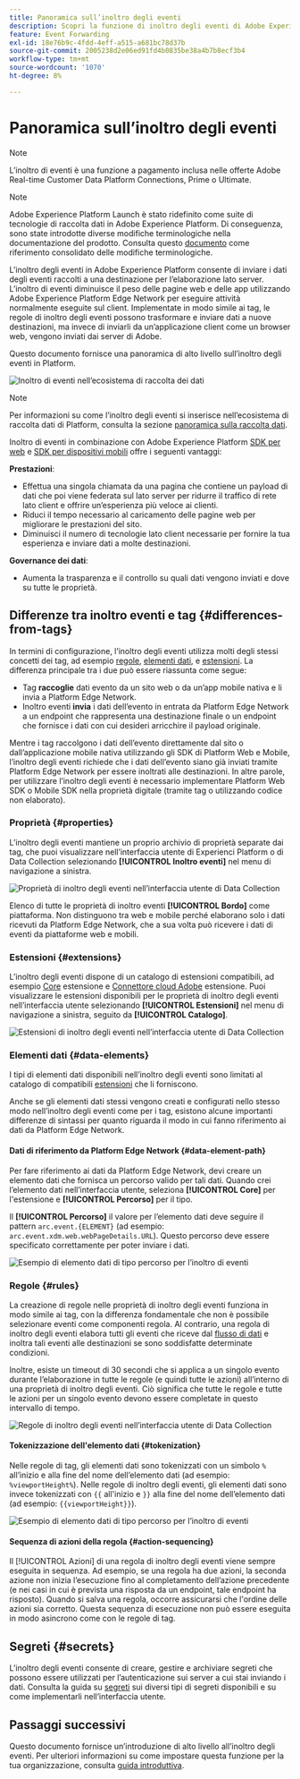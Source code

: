 ```yaml
---
title: Panoramica sull’inoltro degli eventi
description: Scopri la funzione di inoltro degli eventi di Adobe Experience Platform, che consente di utilizzare la rete Edge di Platform per eseguire attività senza modificare l’implementazione del tag.
feature: Event Forwarding
exl-id: 18e76b9c-4fdd-4eff-a515-a681bc78d37b
source-git-commit: 2005238d2e06ed91fd4b0835be38a4b7b8ecf3b4
workflow-type: tm+mt
source-wordcount: '1070'
ht-degree: 8%

---
```


# Panoramica sull’inoltro degli eventi

>[!NOTE]
>
>L’inoltro di eventi è una funzione a pagamento inclusa nelle offerte Adobe Real-time Customer Data Platform Connections, Prime o Ultimate.

>[!NOTE]
>
>Adobe Experience Platform Launch è stato ridefinito come suite di tecnologie di raccolta dati in Adobe Experience Platform. Di conseguenza, sono state introdotte diverse modifiche terminologiche nella documentazione del prodotto. Consulta questo [documento](../../term-updates.md) come riferimento consolidato delle modifiche terminologiche.

L’inoltro degli eventi in Adobe Experience Platform consente di inviare i dati degli eventi raccolti a una destinazione per l’elaborazione lato server. L’inoltro di eventi diminuisce il peso delle pagine web e delle app utilizzando Adobe Experience Platform Edge Network per eseguire attività normalmente eseguite sul client. Implementate in modo simile ai tag, le regole di inoltro degli eventi possono trasformare e inviare dati a nuove destinazioni, ma invece di inviarli da un’applicazione client come un browser web, vengono inviati dai server di Adobe.

Questo documento fornisce una panoramica di alto livello sull’inoltro degli eventi in Platform.

![Inoltro di eventi nell’ecosistema di raccolta dei dati](../../../collection/images/home/event-forwarding.png)

>[!NOTE]
>
>Per informazioni su come l’inoltro degli eventi si inserisce nell’ecosistema di raccolta dati di Platform, consulta la sezione [panoramica sulla raccolta dati](../../../collection/home.md).

Inoltro di eventi in combinazione con Adobe Experience Platform [SDK per web](../../../edge/home.md) e [SDK per dispositivi mobili](https://experienceleague.adobe.com/docs/platform-learn/data-collection/mobile-sdk/overview.html) offre i seguenti vantaggi:

**Prestazioni**:

* Effettua una singola chiamata da una pagina che contiene un payload di dati che poi viene federata sul lato server per ridurre il traffico di rete lato client e offrire un’esperienza più veloce ai clienti.
* Riduci il tempo necessario al caricamento delle pagine web per migliorare le prestazioni del sito.
* Diminuisci il numero di tecnologie lato client necessarie per fornire la tua esperienza e inviare dati a molte destinazioni.

**Governance dei dati**:

* Aumenta la trasparenza e il controllo su quali dati vengono inviati e dove su tutte le proprietà.

## Differenze tra inoltro eventi e tag {#differences-from-tags}

In termini di configurazione, l’inoltro degli eventi utilizza molti degli stessi concetti dei tag, ad esempio [regole](../managing-resources/rules.md), [elementi dati](../managing-resources/data-elements.md), e [estensioni](../managing-resources/extensions/overview.md). La differenza principale tra i due può essere riassunta come segue:

* Tag **raccoglie** dati evento da un sito web o da un’app mobile nativa e li invia a Platform Edge Network.
* Inoltro eventi **invia** i dati dell’evento in entrata da Platform Edge Network a un endpoint che rappresenta una destinazione finale o un endpoint che fornisce i dati con cui desideri arricchire il payload originale.

Mentre i tag raccolgono i dati dell’evento direttamente dal sito o dall’applicazione mobile nativa utilizzando gli SDK di Platform Web e Mobile, l’inoltro degli eventi richiede che i dati dell’evento siano già inviati tramite Platform Edge Network per essere inoltrati alle destinazioni. In altre parole, per utilizzare l’inoltro degli eventi è necessario implementare Platform Web SDK o Mobile SDK nella proprietà digitale (tramite tag o utilizzando codice non elaborato).

### Proprietà {#properties}

L’inoltro degli eventi mantiene un proprio archivio di proprietà separate dai tag, che puoi visualizzare nell’interfaccia utente di Experienci Platform o di Data Collection selezionando **[!UICONTROL Inoltro eventi]** nel menu di navigazione a sinistra.

![Proprietà di inoltro degli eventi nell’interfaccia utente di Data Collection](../../images/ui/event-forwarding/overview/properties.png)

Elenco di tutte le proprietà di inoltro eventi **[!UICONTROL Bordo]** come piattaforma. Non distinguono tra web e mobile perché elaborano solo i dati ricevuti da Platform Edge Network, che a sua volta può ricevere i dati di eventi da piattaforme web e mobili.

### Estensioni {#extensions}

L’inoltro degli eventi dispone di un catalogo di estensioni compatibili, ad esempio [Core](../../extensions/server/core/overview.md) estensione e [Connettore cloud Adobe](../../extensions/server/cloud-connector/overview.md) estensione. Puoi visualizzare le estensioni disponibili per le proprietà di inoltro degli eventi nell’interfaccia utente selezionando **[!UICONTROL Estensioni]** nel menu di navigazione a sinistra, seguito da **[!UICONTROL Catalogo]**.

![Estensioni di inoltro degli eventi nell’interfaccia utente di Data Collection](../../images/ui/event-forwarding/overview/extensions.png)

### Elementi dati {#data-elements}

I tipi di elementi dati disponibili nell’inoltro degli eventi sono limitati al catalogo di compatibili [estensioni](#extensions) che li forniscono.

Anche se gli elementi dati stessi vengono creati e configurati nello stesso modo nell’inoltro degli eventi come per i tag, esistono alcune importanti differenze di sintassi per quanto riguarda il modo in cui fanno riferimento ai dati da Platform Edge Network.

#### Dati di riferimento da Platform Edge Network {#data-element-path}

Per fare riferimento ai dati da Platform Edge Network, devi creare un elemento dati che fornisca un percorso valido per tali dati. Quando crei l’elemento dati nell’interfaccia utente, seleziona **[!UICONTROL Core]** per l&#39;estensione e **[!UICONTROL Percorso]** per il tipo.

Il **[!UICONTROL Percorso]** il valore per l’elemento dati deve seguire il pattern `arc.event.{ELEMENT}` (ad esempio: `arc.event.xdm.web.webPageDetails.URL`). Questo percorso deve essere specificato correttamente per poter inviare i dati.

![Esempio di elemento dati di tipo percorso per l’inoltro di eventi](../../images/ui/event-forwarding/overview/data-reference.png)

### Regole {#rules}

La creazione di regole nelle proprietà di inoltro degli eventi funziona in modo simile ai tag, con la differenza fondamentale che non è possibile selezionare eventi come componenti regola. Al contrario, una regola di inoltro degli eventi elabora tutti gli eventi che riceve dal [flusso di dati](../../../datastreams/overview.md) e inoltra tali eventi alle destinazioni se sono soddisfatte determinate condizioni.

Inoltre, esiste un timeout di 30 secondi che si applica a un singolo evento durante l’elaborazione in tutte le regole (e quindi tutte le azioni) all’interno di una proprietà di inoltro degli eventi. Ciò significa che tutte le regole e tutte le azioni per un singolo evento devono essere completate in questo intervallo di tempo.

![Regole di inoltro degli eventi nell’interfaccia utente di Data Collection](../../images/ui/event-forwarding/overview/rules.png)

#### Tokenizzazione dell&#39;elemento dati {#tokenization}

Nelle regole di tag, gli elementi dati sono tokenizzati con un simbolo `%` all’inizio e alla fine del nome dell’elemento dati (ad esempio: `%viewportHeight%`). Nelle regole di inoltro degli eventi, gli elementi dati sono invece tokenizzati con `{{` all&#39;inizio e `}}` alla fine del nome dell’elemento dati (ad esempio: `{{viewportHeight}}`).

![Esempio di elemento dati di tipo percorso per l’inoltro di eventi](../../images/ui/event-forwarding/overview/tokenization.png)

#### Sequenza di azioni della regola {#action-sequencing}

Il [!UICONTROL Azioni] di una regola di inoltro degli eventi viene sempre eseguita in sequenza. Ad esempio, se una regola ha due azioni, la seconda azione non inizia l’esecuzione fino al completamento dell’azione precedente (e nei casi in cui è prevista una risposta da un endpoint, tale endpoint ha risposto). Quando si salva una regola, occorre assicurarsi che l&#39;ordine delle azioni sia corretto. Questa sequenza di esecuzione non può essere eseguita in modo asincrono come con le regole di tag.

## Segreti {#secrets}

L’inoltro degli eventi consente di creare, gestire e archiviare segreti che possono essere utilizzati per l’autenticazione sui server a cui stai inviando i dati. Consulta la guida su [segreti](./secrets.md) sui diversi tipi di segreti disponibili e su come implementarli nell’interfaccia utente.

## Passaggi successivi

Questo documento fornisce un’introduzione di alto livello all’inoltro degli eventi. Per ulteriori informazioni su come impostare questa funzione per la tua organizzazione, consulta [guida introduttiva](./getting-started.md).
